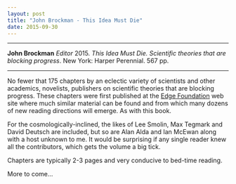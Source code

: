 ```yaml
---
layout: post
title: "John Brockman - This Idea Must Die"
date: 2015-09-30
---
```



***
<b>John Brockman</b> _Editor_ 2015. _This Idea Must Die. Scientific theories that are blocking progress_. New York: Harper Perennial. 567 pp.

***

No fewer that 175 chapters by an eclectic variety of scientists and other academics, novelists, publishers on scientific theories that are blocking progress.  These chapters were first published at the <a href="http://edge.org/"> Edge Foundation</a> web site where much similar material can be found and from which many dozens of new reading directions will emerge.  As with this book.

For the cosmologically-inclined, the likes of Lee Smolin, Max Tegmark and David Deutsch are included, but so are Alan Alda and Ian McEwan along with a host unknown to me.  It would be surprising if any single reader knew all the contributors, which gets the volume a big tick.

Chapters are typically 2-3 pages and very conducive to bed-time reading. 

More to come...
